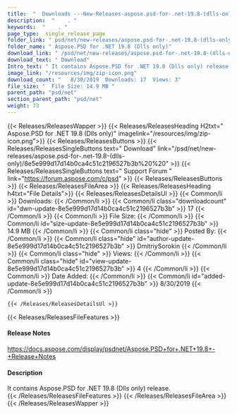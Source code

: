 ```yaml
---
title:  "  Downloads ---New-Releases-aspose.psd-for-.net-19.8-(dlls-only) . " 
description:  "    . " 
keywords:  "    . " 
page_type:  single_release_page
folder_link: " psd/net/new-releases/aspose.psd-for-.net-19.8-(dlls-only)/"
folder_name: " Aspose.PSD for .NET 19.8 (Dlls only)"
download_link: " /psd/net/new-releases/aspose.psd-for-.net-19.8-(dlls-only)/8e5e999d17d14b0ca4c51c2196527b3b"
download_text: " Download"
Intro_text: " It contains Aspose.PSD for .NET 19.8 (Dlls only) release."
image_link: "/resources/img/zip-icon.png"
download_count: "   8/30/2019  Downloads: 17  Views: 3"
file_size: "  File Size: 14.9 MB "
parent_path: "psd/net"
section_parent_path: "psd/net"
weight: 73 
---
```


{{< Releases/ReleasesWapper >}}
  {{< Releases/ReleasesHeading H2txt=" Aspose.PSD for .NET 19.8 (Dlls only)" imagelink="/resources/img/zip-icon.png">}}
  {{< Releases/ReleasesButtons >}}
    {{< Releases/ReleasesSingleButtons text=" Download" link="/psd/net/new-releases/aspose.psd-for-.net-19.8-(dlls-only)/8e5e999d17d14b0ca4c51c2196527b3b%20%20" >}}
    {{< Releases/ReleasesSingleButtons text=" Support Forum " link="https://forum.aspose.com/c/psd" >}}
  {{< Releases/ReleasesButtons >}}
  {{< Releases/ReleasesFileArea >}}
    {{< Releases/ReleasesHeading h4txt="File Details">}}
    {{< Releases/ReleasesDetailsUl >}}
            {{< Common/li  >}} Downloads: {{< /Common/li >}} 
      {{< Common/li class="downloadcount" id="dwn-update-8e5e999d17d14b0ca4c51c2196527b3b" >}} 17 {{< /Common/li >}} 
      {{< Common/li  >}} File Size: {{< /Common/li >}} 
      {{< Common/li id="size-update-8e5e999d17d14b0ca4c51c2196527b3b" >}} 14.9 MB {{< /Common/li >}} 
      {{< Common/li  class="hide" >}} Posted By: {{< /Common/li >}} 
      {{< Common/li class="hide" id="author-update-8e5e999d17d14b0ca4c51c2196527b3b" >}} DmitriySorokin {{< /Common/li >}} 
      {{< Common/li class="hide"  >}} Views: {{< /Common/li >}} 
      {{< Common/li class="hide" id="view-update-8e5e999d17d14b0ca4c51c2196527b3b" >}} 4 {{< /Common/li >}} 
      {{< Common/li  >}} Date Added: {{< /Common/li >}} 
      {{< Common/li id="added-update-8e5e999d17d14b0ca4c51c2196527b3b" >}} 8/30/2019 {{< /Common/li >}} 

    {{< /Releases/ReleasesDetailsUl >}}

  {{< Releases/ReleasesFileFeatures >}}
      <h4>Release Notes</h4><div><a href="https://docs.aspose.com/display/psdnet/Aspose.PSD+for+.NET+19.8+-+Release+Notes">https://docs.aspose.com/display/psdnet/Aspose.PSD+for+.NET+19.8+-+Release+Notes</a></div><h4>Description</h4><div class="HTMLDescription">It contains Aspose.PSD for .NET 19.8 (Dlls only) release.</div>
  {{< /Releases/ReleasesFileFeatures >}}
 {{< /Releases/ReleasesFileArea >}}
{{< /Releases/ReleasesWapper >}}


